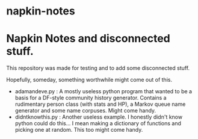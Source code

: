 # napkin-notes

<H1>Napkin Notes and disconnected stuff.</H1>


This repository was made for testing and to add some disconnected stuff.

Hopefully, someday, something worthwhile might come out of this.

<ul>
<li>adamandeve.py : A mostly useless python program that wanted to be a basis for a DF-style community history generator. Contains a rudimentary person class (with stats and HP), a Markov queue name generator and some name corpuses. Might come handy. </li>
<li>
didntknowthis.py : Another useless example. I honestly didn't know python could do this... I mean making a dictionary of functions and picking one at random. This too might come handy.
</li>
</ul>

